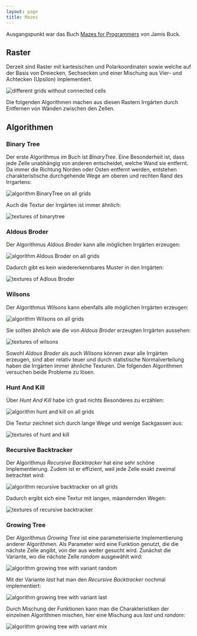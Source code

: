 ```yaml
---
layout: page
title: Mazes
---
```


Ausgangspunkt war das Buch [Mazes for Programmers](https://pragprog.com/titles/jbmaze/mazes-for-programmers/) von Jamis Buck.

## Raster

Derzeit sind Raster mit kartesischen und Polarkoordinaten sowie welche auf der Basis von Dreiecken, Sechsecken und einer Mischung aus Vier- und Achtecken (Upsilon) implementiert.

![different grids without connected cells](images/all_grids_plain.png)

Die folgenden Algorithmen machen aus diesen Rastern Irrgärten durch Entfernen von Wänden zwischen den Zellen.


## Algorithmen

### Binary Tree

Der erste Algorithmus im Buch ist *BinaryTree*.
Eine Besonderheit ist, dass jede Zelle unabhängig von anderen entscheidet, welche Wand sie entfernt.
Da immer die Richtung Norden oder Osten entfernt werden, entstehen charakteristische durchgehende Wege am oberen und rechten Rand des Irrgartens:

![algorithm BinaryTree on all grids](images/all_grids_BinaryTree.png)

Auch die Textur der Irrgärten ist immer ähnlich:

![textures of binarytree](images/cartesian_BinaryTree_colorized.png)


### Aldous Broder

Der Algorithmus *Aldous Broder* kann alle möglichen Irrgärten erzeugen:

![algorithm Aldous Broder on all grids](images/all_grids_AldousBroder.png)

Dadurch gibt es kein wiedererkennbares Muster in den Irrgärten:

![textures of Adlous Broder](images/cartesian_AldousBroder_colorized.png)


### Wilsons

Der Algorithmus *Wilsons* kann ebenfalls alle möglichen Irrgärten erzeugen:

![algorithm Wilsons on all grids](images/all_grids_Wilsons.png)

Sie sollten ähnlich wie die von *Aldous Broder* erzeugten Irrgärten aussehen:

![textures of wilsons](images/cartesian_Wilsons_colorized.png)

Sowohl *Aldous Broder* als auch *Wilsons* können zwar alle Irrgärten erzeugen, sind aber relativ teuer und durch statistische Normalverteilung haben die Irrgärten immer ähnliche Texturen.
Die folgenden Algorithmen versuchen beide Probleme zu lösen.


### Hunt And Kill

Über *Hunt And Kill* habe ich grad nichts Besonderes zu erzählen:

![algorithm hunt and kill on all grids](images/all_grids_HuntAndKill.png)

Die Textur zeichnet sich durch lange Wege und wenige Sackgassen aus:

![textures of hunt and kill](images/cartesian_HuntAndKill_colorized.png)


### Recursive Backtracker

Der Algorithmus *Recursive Backtracker* hat eine sehr schöne Implementierung.
Zudem ist er effizient, weil jede Zelle exakt zweimal betrachtet wird:

![algorithm recursive backtracker on all grids](images/all_grids_RecursiveBacktracker.png)

Dadurch ergibt sich eine Textur mit langen, mäandernden Wegen:

![textures of recursive backtracker](images/cartesian_RecursiveBacktracker_colorized.png)


### Growing Tree

Der Algorithmus *Growing Tree* ist eine parameterisierte Implementierung anderer Algorithmen.
Als Parameter wird eine Funktion genutzt, die die nächste Zelle angibt, von der aus weiter gesucht wird.
Zunächst die Variante, wo die nächste Zelle *random* ausgewählt wird:

![algorithm growing tree with variant random](images/all_grids_GrowingTree_random_colorized.png)

Mit der Variante *last* hat man den *Recursive Backtracker* nochmal implementiert:

![algorithm growing tree with variant last](images/all_grids_GrowingTree_last_colorized.png)

Durch Mischung der Funktionen kann man die Charakteristiken der einzelnen Algorithmen mischen, hier eine Mischung aus *last* und *random*: 

![algorithm growing tree with variant mix](images/all_grids_GrowingTree_mix_colorized.png)
